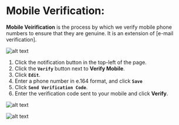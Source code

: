 # Mobile Verification:

**Mobile Veirification** is the process by which we verify mobile phone numbers to ensure that they are genuine. It is an extension of [e-mail verification]. 

![alt text][verify-mobile-1]

1. Click the notification button in the top-left of the page.
2. Click the **`Verify`** button next to **Verify Mobile**.
3. Click **`Edit`**.
4. Enter a phone number in e.164 format, and click **`Save`**
5. Click **`Send Verification Code`**.
6. Enter the verification code sent to your mobile and click **Verify**.

![alt text][verify-mobile-3]

![alt text][verify-mobile-2]

[verify-mobile-1]: https://raw.githubusercontent.com/digipigeon/connexcs-user-docs/master/img/verify-mobile-1.png "verify-mobile-1"
[verify-mobile-3]: https://raw.githubusercontent.com/digipigeon/connexcs-user-docs/master/img/verify-mobile-3.png "verify-mobile-3"
[verify-mobile-2]: https://raw.githubusercontent.com/digipigeon/connexcs-user-docs/master/img/verify-mobile-2.png "verify-mobile-2"
